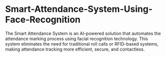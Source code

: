 # Smart-Attendance-System-Using-Face-Recognition
The Smart Attendance System is an AI-powered solution that automates the attendance marking process using facial recognition technology. This system eliminates the need for traditional roll calls or RFID-based systems, making attendance tracking more efficient, secure, and contactless.
